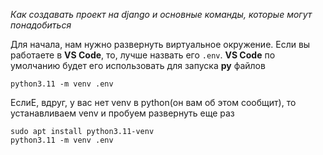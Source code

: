 *Как создавать проект на django и основные команды, которые могут понадобиться*


Для начала, нам нужно развернуть виртуальное окружение. Если вы работаете в **VS Code**, то, лучше назвать его `.env`. **VS Code** по умолчанию будет его использовать для запуска **py** файлов
```
python3.11 -m venv .env
```

ЕслиЕ, вдруг, у вас нет venv в python(он вам об этом сообщит), то устанавливаем venv и пробуем развернуть еще раз
```
sudo apt install python3.11-venv
python3.11 -m venv .env
```

